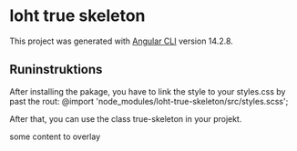 # loht true skeleton
This project was generated with [Angular CLI](https://github.com/angular/angular-cli) version 14.2.8.

## Runinstruktions
After installing the pakage, you have to link the style to your styles.css by past the rout:
@import 'node_modules/loht-true-skeleton/src/styles.scss';

After that, you can use the class true-skeleton in your projekt.

<div class="true-skeleton">
  some content to overlay
</div>
